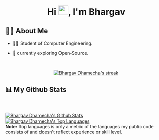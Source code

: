 <!-- <a href="#"><img width="100%" height="auto" src="https://i.imgur.com/iXuL1HG.png" height="175px"/></a> -->

<h1 align="center">Hi <img src="https://raw.githubusercontent.com/MartinHeinz/MartinHeinz/master/wave.gif" width="30px">, I'm Bhargav</h1>



## 🙋‍♂️ About Me

- 🧑‍🎓 Student of Computer Engineering. 

- 🔭 currently exploring Open-Source.

<br/>

<p align="center">
    <a href="https://github.com/bhargavdhamecha/github-readme-streak-stats">
        <img title="🔥 Get streak stats for your profile at git.io/streak-stats" alt="Bhargav Dhamecha's streak" src="https://github-readme-streak-stats.herokuapp.com/?user=bhargavdhamecha&theme=white-ice&hide_border=true&stroke=0000&background=fff"/>
    </a>
</p>

## 📊 My Github Stats

  <br/>
 <br/>
    <a href="https://github.com/bhargavdhamecha/github-readme-stats"><img alt="Bhargav Dhamecha's Github Stats" src="https://github-readme-stats.vercel.app/api?username=bhargavdhamecha&show_icons=true&count_private=true&theme=react&hide_border=false&bg_color=fff" /></a>
  <a href="https://github.com/bhargavdhamecha/github-readme-stats"><img alt="Bhargav Dhamecha's Top Languages" src="https://github-readme-stats.vercel.app/api/top-langs/?username=bhargavdhamecha&langs_count=8&count_private=true&layout=compact&theme=react&hide_border=false&bg_color=fff" /></a>
  <br/>
  <b>Note:</b> Top languages is only a metric of the languages my public code consists of and doesn't reflect experience or skill level.
